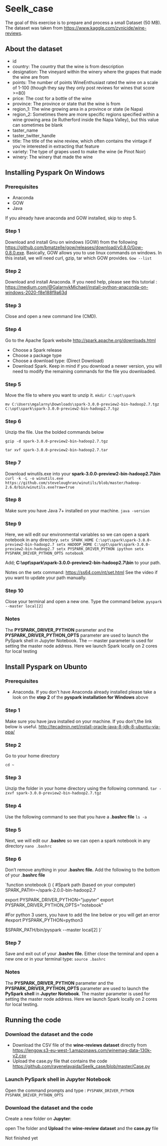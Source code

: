 # Seelk_case
The goal of this exercise is to prepare and process a small Dataset (50 MB). The dataset was taken from <https://www.kaggle.com/zynicide/wine-reviews>.
## About the dataset 
* id
* country: The country that the wine is from description
* designation: The vineyard within the winery where the grapes that made the wine are from
* points: The number of points WineEnthusiast rated the wine on a scale of 1-100 (though they say they only post reviews for wines that score >=80)
* price: The cost for a bottle of the wine
* province: The province or state that the wine is from
* region_1: The wine growing area in a province or state (ie Napa)
* region_2: Sometimes there are more specific regions specified within a wine growing area (ie Rutherford inside the Napa Valley), but this value can sometimes be blank
* taster_name
* taster_twitter_handle
* title: The title of the wine review, which often contains the vintage if you're interested in extracting that feature
* variety: The type of grapes used to make the wine (ie Pinot Noir)
* winery: The winery that made the wine
## Installing Pyspark On Windows
### Prerequisites
* Anaconda
* GOW
* Java

If you already have anaconda and GOW installed, skip to step 5. 
### Step 1 
Download and install Gnu on windows (GOW) from the following <https://github.com/bmatzelle/gow/releases/download/v0.8.0/Gow-0.8.0.exe>. Basically, GOW allows you to use linux commands on windows. In this install, we will need curl, gzip, tar which GOW provides.
`Gow --list`
### Step 2
Download and install Anaconda. If you need help, please see this tutorial : <https://medium.com/@GalarnykMichael/install-python-anaconda-on-windows-2020-f8e188f9a63d>
### Step 3
Close and open a new command line (CMD).
### Step 4 
Go to the Apache Spark website <http://spark.apache.org/downloads.html>

* Choose a Spark release
* Choose a package type
* Choose a download type: (Direct Download)
* Download Spark. Keep in mind if you download a newer version, you will need to modify the remaining commands for the file you downloaded.
### Step 5 
 Move the file to where you want to unzip it.
 `mkdir C:\opt\spark`
 
 `mv C:\Users\mgalarny\Downloads\spark-3.0.0-preview2-bin-hadoop2.7.tgz C:\opt\spark\spark-3.0.0-preview2-bin-hadoop2.7.tgz`
 
### Step 6 
Unzip the file. Use the bolded commands below

`gzip -d spark-3.0.0-preview2-bin-hadoop2.7.tgz`

`tar xvf spark-3.0.0-preview2-bin-hadoop2.7.tar`
### Step 7
Download winutils.exe into your __spark-3.0.0-preview2-bin-hadoop2.7\bin__
`curl -k -L -o winutils.exe https://github.com/steveloughran/winutils/blob/master/hadoop-2.6.0/bin/winutils.exe?raw=true`
### Step 8 
Make sure you have Java 7+ installed on your machine.
` java -version `
### Step 9
Here, we will edit our environmental variables so we can open a spark notebook in any directory.
`setx SPARK_HOME C:\opt\spark\spark-3.0.0-preview2-bin-hadoop2.7
setx HADOOP_HOME C:\opt\spark\spark-3.0.0-preview2-bin-hadoop2.7
setx PYSPARK_DRIVER_PYTHON ipython
setx PYSPARK_DRIVER_PYTHON_OPTS notebook`

Add; __C:\opt\spark\spark-3.0.0-preview2-bin-hadoop2.7\bin__ to your path.

Notes on the setx command: <https://ss64.com/nt/set.html>
See the video if you want to update your path manually.
### Step 10 
Close your terminal and open a new one. Type the command below.
 `pyspark --master local[2]`
 
### Notes
The __PYSPARK_DRIVER_PYTHON__ parameter and the __PYSPARK_DRIVER_PYTHON_OPTS__ parameter are used to launch the PySpark shell in Jupyter Notebook. The — master parameter is used for setting the master node address. Here we launch Spark locally on 2 cores for local testing
## Install Pyspark on Ubunto
### Prerequisites
* Anaconda. 
 If you don't have Anaconda already installed please take a look on the __step 2__ of the __pyspark installation for Windows__ above
### Step 1 
Make sure you have java installed on your machine. If you don’t,the link below is useful.
<http://tecadmin.net/install-oracle-java-8-jdk-8-ubuntu-via-ppa/>
### Step 2
Go to your home directory 

`cd ~`
### Step 3
Unzip the folder in your home directory using the following command.
`tar -zxvf spark-3.0.0-preview2-bin-hadoop2.7.tgz`
### Step 4
Use the following command to see that you have a __.bashrc file__
`ls -a`
### Step 5 
Next, we will edit our __.bashrc__ so we can open a spark notebook in any directory
`nano .bashrc`
### Step 6 
Don’t remove anything in your __.bashrc file.__ Add the following to the bottom of your __.bashrc file__

`function snotebook () 
{
#Spark path (based on your computer)
SPARK_PATH=~/spark-2.0.0-bin-hadoop2.7

export PYSPARK_DRIVER_PYTHON="jupyter"
export PYSPARK_DRIVER_PYTHON_OPTS="notebook"

#For python 3 users, you have to add the line below or you will get an error 
#export PYSPARK_PYTHON=python3

$SPARK_PATH/bin/pyspark --master local[2]
}`


### Step 7
Save and exit out of your __.bashrc file.__ Either close the terminal and open a new one or in your terminal type:
`source .bashrc`
### Notes
The __PYSPARK_DRIVER_PYTHON__ parameter and the __PYSPARK_DRIVER_PYTHON_OPTS__ parameter are used to launch the __PySpark shell__ in __Jupyter Notebook__. The master parameter is used for setting the master node address. Here we launch Spark locally on 2 cores for local testing.
## Running the code
### Download the dataset and the code 
* Download the CSV file of the __wine-reviews dataset__ directly from
 <https://lengow.s3-eu-west-1.amazonaws.com/winemag-data-130k-v2.csv>
* Upload the case.py file that contains the code <https://github.com/rayenelayaida/Seelk_case/blob/master/Case.py>
### Launch PySpark shell in Jupyter Notebook
 Open the command prompts and type : 
 `PYSPARK_DRIVER_PYTHON`
 `PYSPARK_DRIVER_PYTHON_OPTS`
### Download the dataset and the code 
Create a new folder on __Jupyter__:

open The folder and __Upload__ the __wine-review dataset__ and the __case.py__ file 




 
Not finished yet

